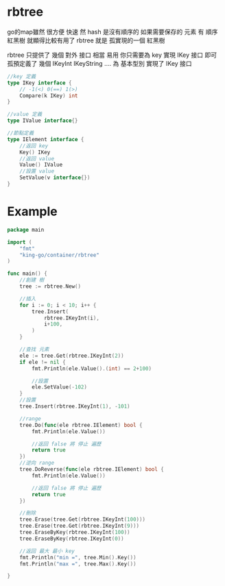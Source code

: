 # rbtree
go的map雖然 很方便 快速 然 hash 是沒有順序的 如果需要保存的 元素 有 順序 紅黑樹 就顯得比較有用了 rbtree 就是 孤實現的一個 紅黑樹

rbtree 只提供了 幾個 對外 接口 相當 易用 你只需要為 key 實現 IKey 接口 即可 孤預定義了 幾個 IKeyInt IKeyString .... 為 基本型別 實現了 IKey 接口

```Go
//key 定義
type IKey interface {
	// -1(<) 0(==) 1(>)
	Compare(k IKey) int
}

//value 定義
type IValue interface{}

//節點定義
type IElement interface {
	//返回 key
	Key() IKey
	//返回 value
	Value() IValue
	//設置 value
	SetValue(v interface{})
}
```

# Example
```Go
package main

import (
	"fmt"
	"king-go/container/rbtree"
)

func main() {
	//創建 樹
	tree := rbtree.New()

	//插入
	for i := 0; i < 10; i++ {
		tree.Insert(
			rbtree.IKeyInt(i),
			i+100,
		)
	}

	//查找 元素
	ele := tree.Get(rbtree.IKeyInt(2))
	if ele != nil {
		fmt.Println(ele.Value().(int) == 2+100)

		//設置
		ele.SetValue(-102)
	}
	//設置
	tree.Insert(rbtree.IKeyInt(1), -101)

	//range
	tree.Do(func(ele rbtree.IElement) bool {
		fmt.Println(ele.Value())

		//返回 false 將 停止 遍歷
		return true
	})
	//逆向 range
	tree.DoReverse(func(ele rbtree.IElement) bool {
		fmt.Println(ele.Value())

		//返回 false 將 停止 遍歷
		return true
	})

	//刪除
	tree.Erase(tree.Get(rbtree.IKeyInt(100)))
	tree.Erase(tree.Get(rbtree.IKeyInt(9)))
	tree.EraseByKey(rbtree.IKeyInt(100))
	tree.EraseByKey(rbtree.IKeyInt(0))

	//返回 最大 最小 key
	fmt.Println("min =", tree.Min().Key())
	fmt.Println("max =", tree.Max().Key())

}
```
